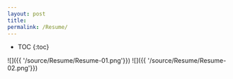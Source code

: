 ```yaml
---
layout: post
title: 
permalink: /Resume/
---
```



* TOC
{:toc}



![]({{ '/source/Resume/Resume-01.png'}})
![]({{ '/source/Resume/Resume-02.png'}})


